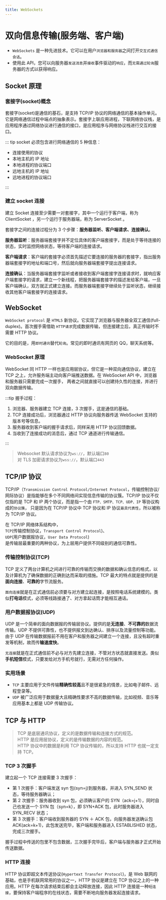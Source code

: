```yaml
---
title: WebSockets
---
```


# 双向信息传输(服务端、客户端)

- `WebSockets` 是一种先进技术。它可以在用户`浏览器和服务器`之间打开`交互式通信会话`。
- 使用此 API，您可以向服务器`发送消息`并`接收`事件驱动的`响应`，而`无需通过轮询`服务器的方式以获得响应。

## Socket 原理

### 套接字(socket)概念

套接字(socket)是通信的基石，是支持 TCP/IP 协议的网络通信的基本操作单元。它是网络通信过程中端点的抽象表示。套接字上联应用进程，下联网络协议栈，是应用程序通过网络协议进行通信的接口，是应用程序与网络协议栈进行交互的接口。

::: tip socket 必须包含进行网络通信的 5 种信息：

- 连接使用的协议
- 本地主机的 IP 地址
- 本地进程的协议端口
- 远地主机的 IP 地址
- 远地进程的协议端口

:::

### 建立 socket 连接

建立 Socket 连接至少需要一对套接字，其中一个运行于客户端，称为 ClientSocket ，另一个运行于服务器端，称为 ServerSocket 。

套接字之间的连接过程分为 3 个步骤：**服务器监听、客户端请求、连接确认**。

**服务器监听**：服务器端套接字并不定位具体的客户端套接字，而是处于等待连接的状态，实时监控网络状态，等待客户端的连接请求。

**客户端请求**：客户端的套接字必须首先描述它要连接的服务器的套接字，指出服务器端套接字的地址和端口号，然后就向服务器端套接字提出连接请求。

**连接确认**：当服务器端套接字监听或者接收到客户端套接字连接请求时，就响应客户端套接字的请求，建立一个新线程，把服务器端套接字的描述发给客户端，一旦客户端确认，双方就正式建立连接。而服务器端套接字继续处于监听状态，继续接收其他客户端套接字的连接请求。

## WebSocket

`WebSocket protocol` 是 `HTML5` 新协议。它实现了浏览器与服务器全双工通信(full-duplex)。首次握手需借助 `HTTP请求`完成数据传输，但连接建立后，真正传输时不需要 HTTP 协议。

它的目的是，用`即时通讯`替代`轮询`。常见的即时通讯有网页的 QQ，聊天系统等。

### WebSocket 原理

WebSocket 同 HTTP 一样也是应用层协议，但它是一种双向通信协议，建立在 TCP 之上，允许服务端主动向客户端推送数据。在 WebSocket API 中，浏览器和服务器只需要完成一次握手， 两者之间就直接可以创建持久性的连接，并进行双向数据传输。

:::tip 握手过程：

1. 浏览器、服务器建立 TCP 连接，3 次握手，这是通信的基础。
2. TCP 连接成功后，浏览器通过 HTTP 协议向服务器传送 WebSocket 支持的版本号等信息。
3. 服务器收到客户端的握手请求后，同样采用 HTTP 协议回馈数据。
4. 当收到了连接成功的消息后，通过 TCP 通道进行传输通信。

:::

> Websocket 默认请求协议为`ws://`，默认端口`80`  
> 对 TLS 加密请求协议为`wss://`，默认端口`443`

## TCP/IP 协议

TCP/IP（`Transmission Control Protocol/Internet Protocol`，传输控制协议/网际协议）是指能够在多个不同网络间实现信息传输的协议簇。TCP/IP 协议不仅仅指的是 TCP 和 IP 两个协议，而是指一个由 `FTP、SMTP、TCP、UDP、IP` 等协议构成的`协议簇`， 只是因为在 TCP/IP 协议中 TCP 协议和 IP 协议`最具代表性`，所以被称为 TCP/IP 协议。

在 TCP/IP 网络体系结构中，  
`TCP`(传输控制协议，`Transport Control Protocol`)、  
`UDP`(用户数据报协议，`User Data Protocol`)  
是传输层最重要的两种协议，为上层用户提供不同级别的通信可靠性。

### 传输控制协议(TCP)

TCP 定义了两台计算机之间进行可靠的传输而交换的数据和确认信息的格式，以及计算机为了确保数据的正确到达而采取的措施。TCP 最大的特点就是提供的是**面向连接**、**可靠的**字节流服务。

`面向连接`就是在正式通信前必须要与对方建立起连接，是按照电话系统建模的。类似**打电话**模式，必须等线路接通了、对方拿起话筒才能相互通话。

### 用户数据报协议(UDP)

UDP 是一个简单的面向数据报的传输层协议。提供的是**无连接**、**不可靠的**数据流传输。UDP 不提供可靠性，也不提供报文到达确认、排序以及流量控制等功能。由于 UDP 在传输数据报前不用在客户和服务器之间建立一个连接，且没有超时重发等机制，故而传**输速度快**。

`无连接`就是在正式通信前不必与对方先建立连接，不管对方状态就直接发送。类似**手机短信**模式，只要发给对方手机号就行，无需对方任何操作。

### 实用场景

- `TCP` 主要应用于文件传输**精确性较高**且不是很紧急的情景，比如电子邮件、远程登录等。
- `UDP` 被广泛应用于数据量大且精确性要求不高的数据传输，比如视频、音乐等应用基本上都是 UDP 传输协议。

## TCP 与 HTTP

> TCP 是底层通讯协议，定义的是数据传输和连接方式的规范。  
> HTTP 是应用层协议，定义的是传输数据的内容的规范。  
> HTTP 协议中的数据是利用 TCP 协议传输的，所以支持 HTTP 也就一定支持 TCP。

### TCP 3 次握手

建立起一个 TCP 连接需要 3 次握手：

- 第 1 次握手：客户端发送 syn 包(syn=j)到服务器，并进入 SYN_SEND 状态，等待服务器确认；
- 第 2 次握手：服务器收到 syn 包，必须确认客户的 SYN（ack=j+1），同时自己也发送一个 SYN 包（syn=k），即 SYN+ACK 包，此时服务器进入 SYN_RECV 状态；
- 第 3 次握手：客户端收到服务器的 SYN ＋ ACK 包，向服务器发送确认包 ACK(ack=k+1)，此包发送完毕，客户端和服务器进入 ESTABLISHED 状态，完成三次握手。

握手过程中传送的包里不包含数据，三次握手完毕后，客户端与服务器才正式开始传送数据。

### HTTP 连接

HTTP 协议即超文本传送协议(`Hypertext Transfer Protocol`)，是 Web 联网的基础，也是手机联网常用的协议之一，HTTP 协议是建立在 TCP 协议之上的一种应用。HTTP 在每次请求结束后都会主动释放连接，因此 HTTP 连接是一种`短连接`，要保持客户端程序的在线状态，需要不断地向服务器发起连接请求。

